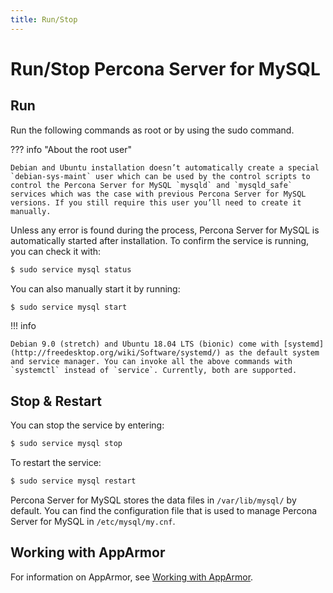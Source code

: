 ```yaml
---
title: Run/Stop
---
```

# Run/Stop Percona Server for MySQL

## Run

Run the following commands as root or by using the sudo command.

??? info "About the root user"

    Debian and Ubuntu installation doesn’t automatically create a special `debian-sys-maint` user which can be used by the control scripts to control the Percona Server for MySQL `mysqld` and `mysqld_safe` services which was the case with previous Percona Server for MySQL versions. If you still require this user you’ll need to create it manually.

Unless any error is found during the process, Percona Server for MySQL is automatically started after installation. To confirm the service is running, you can check it with:

```bash
$ sudo service mysql status
```

You can also manually start it by running:

```bash
$ sudo service mysql start
```

!!! info

    Debian 9.0 (stretch) and Ubuntu 18.04 LTS (bionic) come with [systemd](http://freedesktop.org/wiki/Software/systemd/) as the default system and service manager. You can invoke all the above commands with `systemctl` instead of `service`. Currently, both are supported.

## Stop & Restart

You can stop the service by entering:

```bash
$ sudo service mysql stop
```

To restart the service:

```bash
$ sudo service mysql restart
```




Percona Server for MySQL stores the data files in `/var/lib/mysql/` by
default. You can find the configuration file that is used to manage Percona Server for MySQL in `/etc/mysql/my.cnf`.



## Working with AppArmor

For information on AppArmor, see [Working with AppArmor](../security/apparmor.md).
